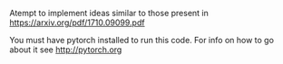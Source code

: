 Atempt to implement ideas similar to those present in 
 https://arxiv.org/pdf/1710.09099.pdf

You must have pytorch installed to run this code. For info on how to go about it see 
 http://pytorch.org
